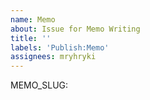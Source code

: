 ```yaml
---
name: Memo
about: Issue for Memo Writing
title: ''
labels: 'Publish:Memo'
assignees: mryhryki
---
```



MEMO_SLUG: 
